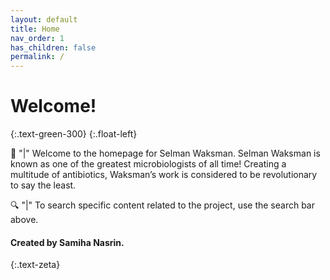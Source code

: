 ```yaml
---
layout: default
title: Home
nav_order: 1
has_children: false
permalink: /
---
```


# Welcome!
{:.text-green-300} 
{:.float-left} 

👋 "|" Welcome to the homepage for Selman Waksman. Selman Waksman is known as one of the greatest microbiologists of all time! Creating a multitude of antibiotics, Waksman’s work is considered to be revolutionary to say the least. 

🔍 "|" To search specific content related to the project, use the search bar above.


#### Created by Samiha Nasrin.
{:.text-zeta}
